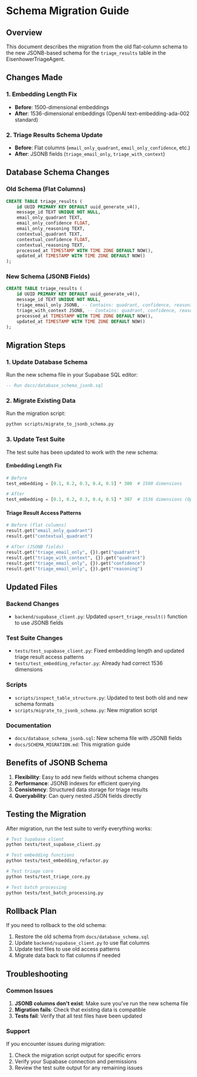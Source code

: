 # Schema Migration Guide

## Overview

This document describes the migration from the old flat-column schema to the new JSONB-based schema for the `triage_results` table in the EisenhowerTriageAgent.

## Changes Made

### 1. Embedding Length Fix
- **Before**: 1500-dimensional embeddings
- **After**: 1536-dimensional embeddings (OpenAI text-embedding-ada-002 standard)

### 2. Triage Results Schema Update
- **Before**: Flat columns (`email_only_quadrant`, `email_only_confidence`, etc.)
- **After**: JSONB fields (`triage_email_only`, `triage_with_context`)

## Database Schema Changes

### Old Schema (Flat Columns)
```sql
CREATE TABLE triage_results (
    id UUID PRIMARY KEY DEFAULT uuid_generate_v4(),
    message_id TEXT UNIQUE NOT NULL,
    email_only_quadrant TEXT,
    email_only_confidence FLOAT,
    email_only_reasoning TEXT,
    contextual_quadrant TEXT,
    contextual_confidence FLOAT,
    contextual_reasoning TEXT,
    processed_at TIMESTAMP WITH TIME ZONE DEFAULT NOW(),
    updated_at TIMESTAMP WITH TIME ZONE DEFAULT NOW()
);
```

### New Schema (JSONB Fields)
```sql
CREATE TABLE triage_results (
    id UUID PRIMARY KEY DEFAULT uuid_generate_v4(),
    message_id TEXT UNIQUE NOT NULL,
    triage_email_only JSONB, -- Contains: quadrant, confidence, reasoning
    triage_with_context JSONB, -- Contains: quadrant, confidence, reasoning
    processed_at TIMESTAMP WITH TIME ZONE DEFAULT NOW(),
    updated_at TIMESTAMP WITH TIME ZONE DEFAULT NOW()
);
```

## Migration Steps

### 1. Update Database Schema
Run the new schema file in your Supabase SQL editor:
```sql
-- Run docs/database_schema_jsonb.sql
```

### 2. Migrate Existing Data
Run the migration script:
```bash
python scripts/migrate_to_jsonb_schema.py
```

### 3. Update Test Suite
The test suite has been updated to work with the new schema:

#### Embedding Length Fix
```python
# Before
test_embedding = [0.1, 0.2, 0.3, 0.4, 0.5] * 300  # 1500 dimensions

# After
test_embedding = [0.1, 0.2, 0.3, 0.4, 0.5] * 307  # 1536 dimensions (OpenAI text-embedding-ada-002)
```

#### Triage Result Access Patterns
```python
# Before (flat columns)
result.get("email_only_quadrant")
result.get("contextual_quadrant")

# After (JSONB fields)
result.get("triage_email_only", {}).get("quadrant")
result.get("triage_with_context", {}).get("quadrant")
result.get("triage_email_only", {}).get("confidence")
result.get("triage_email_only", {}).get("reasoning")
```

## Updated Files

### Backend Changes
- `backend/supabase_client.py`: Updated `upsert_triage_result()` function to use JSONB fields

### Test Suite Changes
- `tests/test_supabase_client.py`: Fixed embedding length and updated triage result access patterns
- `tests/test_embedding_refactor.py`: Already had correct 1536 dimensions

### Scripts
- `scripts/inspect_table_structure.py`: Updated to test both old and new schema formats
- `scripts/migrate_to_jsonb_schema.py`: New migration script

### Documentation
- `docs/database_schema_jsonb.sql`: New schema file with JSONB fields
- `docs/SCHEMA_MIGRATION.md`: This migration guide

## Benefits of JSONB Schema

1. **Flexibility**: Easy to add new fields without schema changes
2. **Performance**: JSONB indexes for efficient querying
3. **Consistency**: Structured data storage for triage results
4. **Queryability**: Can query nested JSON fields directly

## Testing the Migration

After migration, run the test suite to verify everything works:

```bash
# Test Supabase client
python tests/test_supabase_client.py

# Test embedding functions
python tests/test_embedding_refactor.py

# Test triage core
python tests/test_triage_core.py

# Test batch processing
python tests/test_batch_processing.py
```

## Rollback Plan

If you need to rollback to the old schema:

1. Restore the old schema from `docs/database_schema.sql`
2. Update `backend/supabase_client.py` to use flat columns
3. Update test files to use old access patterns
4. Migrate data back to flat columns if needed

## Troubleshooting

### Common Issues

1. **JSONB columns don't exist**: Make sure you've run the new schema file
2. **Migration fails**: Check that existing data is compatible
3. **Tests fail**: Verify that all test files have been updated

### Support

If you encounter issues during migration:
1. Check the migration script output for specific errors
2. Verify your Supabase connection and permissions
3. Review the test suite output for any remaining issues 